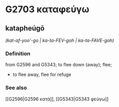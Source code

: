 # G2703 καταφεύγω

## katapheúgō

_(kat-af-yoo'-go | ka-ta-FEV-goh | ka-ta-FAVE-goh)_

### Definition

from G2596 and G5343; to flee down (away); flee; 

- to flee away, flee for refuge

### See also

[[G2596|G2596 κατά]], [[G5343|G5343 φεύγω]]
